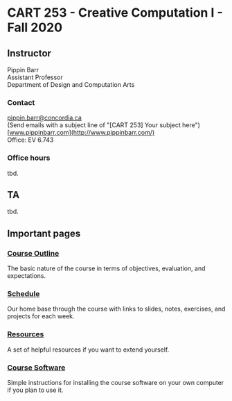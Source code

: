 # CART 253 - Creative Computation I - Fall 2020

## Instructor

Pippin Barr  
Assistant Professor  
Department of Design and Computation Arts  

### Contact
[pippin.barr@concordia.ca](mailto:pippin.barr@concordia.ca)  
(Send emails with a subject line of "[CART 253] Your subject here")  
[www.pippinbarr.com](http://www.pippinbarr.com/)  
Office: EV 6.743  

### Office hours
tbd.

## TA
tbd.

## Important pages

### [Course Outline](course-information/outline.md)
The basic nature of the course in terms of objectives, evaluation, and expectations.

### [Schedule](course-information/schedule.md)
Our home base through the course with links to slides, notes, exercises, and projects for each week.

### [Resources](course-information/resources.md)
A set of helpful resources if you want to extend yourself.

### [Course Software](course-information/software.md)
Simple instructions for installing the course software on your own computer if you plan to use it.

